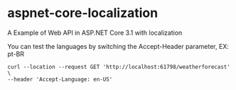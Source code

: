 # aspnet-core-localization
A Example of Web API in ASP.NET Core 3.1 with localization

You can test the languages by switching the Accept-Header parameter, EX: pt-BR

```
﻿curl --location --request GET 'http://localhost:61798/weatherforecast' \
--header 'Accept-Language: en-US'
```